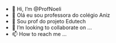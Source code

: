 - 👋 Hi, I’m @ProfNoeli
- 👀 Olá eu sou professora do colégio Aniz
- 🌱 Sou prof do projeto Edutech
- 💞️ I’m looking to collaborate on ...
- 📫 How to reach me ...

<!---
ProfNoeli/ProfNoeli is a ✨ special ✨ repository because its `README.md` (this file) appears on your GitHub profile.
You can click the Preview link to take a look at your changes.
--->
